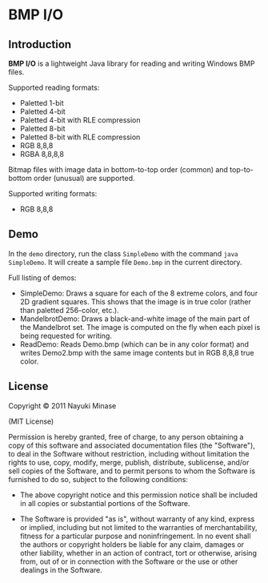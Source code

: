 BMP I/O
=======


Introduction
------------

**BMP I/O** is a lightweight Java library for reading and writing Windows BMP files.

Supported reading formats:

* Paletted 1-bit
* Paletted 4-bit
* Paletted 4-bit with RLE compression
* Paletted 8-bit
* Paletted 8-bit with RLE compression
* RGB 8,8,8
* RGBA 8,8,8,8

Bitmap files with image data in bottom-to-top order (common) and top-to-bottom order (unusual) are supported.

Supported writing formats:

* RGB 8,8,8


Demo
----

In the `demo` directory, run the class `SimpleDemo` with the command `java SimpleDemo`. It will create a sample file `Demo.bmp` in the current directory.

Full listing of demos:

* SimpleDemo: Draws a square for each of the 8 extreme colors, and four 2D gradient squares. This shows that the image is in true color (rather than paletted 256-color, etc.).
* MandelbrotDemo: Draws a black-and-white image of the main part of the Mandelbrot set. The image is computed on the fly when each pixel is being requested for writing.
* ReadDemo: Reads Demo.bmp (which can be in any color format) and writes Demo2.bmp with the same image contents but in RGB 8,8,8 true color.


License
-------

Copyright © 2011 Nayuki Minase

(MIT License)

Permission is hereby granted, free of charge, to any person obtaining a copy of
this software and associated documentation files (the "Software"), to deal in
the Software without restriction, including without limitation the rights to
use, copy, modify, merge, publish, distribute, sublicense, and/or sell copies of
the Software, and to permit persons to whom the Software is furnished to do so,
subject to the following conditions:

* The above copyright notice and this permission notice shall be included in
  all copies or substantial portions of the Software.

* The Software is provided "as is", without warranty of any kind, express or
  implied, including but not limited to the warranties of merchantability,
  fitness for a particular purpose and noninfringement. In no event shall the
  authors or copyright holders be liable for any claim, damages or other
  liability, whether in an action of contract, tort or otherwise, arising from,
  out of or in connection with the Software or the use or other dealings in the
  Software.
